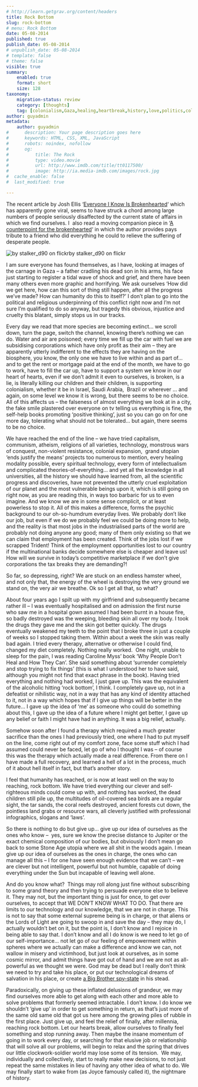 ```yaml
---
# http://learn.getgrav.org/content/headers
title: Rock Bottom
slug: rock-bottom
# menu: Rock Bottom
date: 05-08-2014
published: true
publish_date: 05-08-2014
# unpublish_date: 05-08-2014
# template: false
# theme: false
visible: true
summary:
    enabled: true
    format: short
    size: 128
taxonomy:
    migration-status: review
    category: [thoughts]
    tag: [colonialism,Gaza,healing,heartbreak,history,love,politics,colonialism,Gaza,healing,heartbreak,history,love,politics]
author: guyadmin
metadata:
    author: guyadmin
#      description: Your page description goes here
#      keywords: HTML, CSS, XML, JavaScript
#      robots: noindex, nofollow
#      og:
#          title: The Rock
#          type: video.movie
#          url: http://www.imdb.com/title/tt0117500/
#          image: http://ia.media-imdb.com/images/rock.jpg
#  cache_enable: false
#  last_modified: true

---
```


The recent article by Josh Ellis ‘[Everyone I Know Is Brokenhearted](http://zenarchery.com/2014/08/everyone-i-know-is-brokenhearted/ "Everyone I Know Is Brokenhearted")‘ which has apparently gone viral, seems to have struck a chord among large numbers of people seriously disaffected by the current state of affairs in which we find ourselves. I  also read a moving companion piece in ‘[A counterpoint for the brokenhearted](https://web.archive.org/web/20150610031801/http://www.p-ced.com/1/node/322 "A counterpoint for the brokenhearted")‘ in which the author provides pays tribute to a friend who did everything he could to relieve the suffering of desperate people.

![by stalker_d90 on flickr](https://farm5.staticflickr.com/4072/4399089045_90c6e808b0.jpg)by stalker\_d90 on flickr



I am sure everyone has found themselves, as I have, looking at images of the carnage in Gaza – a father cradling his dead son in his arms, his face just starting to register a tidal wave of shock and grief, and there have been many others even more graphic and horrifying. We ask ourselves ‘How did we get here, how can this sort of thing still happen, after all the progress we’ve made? How can humanity do this to itself?’ I don’t plan to go into the political and religious underpinning of this conflict right now and I’m not sure I’m qualified to do so anyway, but tragedy this obvious, injustice and cruelty this blatant, simply stops us in our tracks.

Every day we read that more species are becoming extinct… we scroll down, turn the page, switch the channel, knowing there’s nothing we can do. Water and air are poisoned; every time we fill up the car with fuel we are subsidising corporations which have only profit as their aim – they are apparently utterly indifferent to the effects they are having on the biosphere, you know, the only one we have to live within and as part of… and to get the rent or mortgage paid at the end of the month, we have to go to work, have to fill the car up, have to support a system we know in our heart of hearts, even if we don’t admit it even to ourselves, is broken, is a lie, is literally killing our children and their children, is supporting colonialism, whether it be in Israel, Saudi Arabia,  Brazil or wherever … and again, on some level we know it is wrong, but there seems to be no choice. All of this affects us – the falseness of almost everything we look at in a city, the fake smile plastered over everyone on tv telling us everything is fine, the self-help books promoting ‘positive thinking’, just so you can go on for one more day, tolerating what should not be tolerated… but again, there seems to be no choice.

We have reached the end of the line – we have tried capitalism, communism, atheism, religions of all varieties, technology, monstrous wars of conquest, non-violent resistance, colonial expansion,  grand utopian ‘ends justify the means’ projects too numerous to mention, every healing modality possible, every spiritual technology, every form of intellectualism and complicated theories-of-everything… and yet all the knowledge in all universities, all the history we should have learned from, all the scientific progress and discoveries, have not prevented the utterly cruel exploitation of our planet and the most vulnerable beings upon it, which is still going on right now, as you are reading this, in ways too barbaric for us to even imagine. And we know we are in some sense complicit, or at least powerless to stop it. All of this makes a difference, forms the psychic background to our oh-so-humdrum everyday lives. We probably don’t like our job, but even if we do we probably feel we could be doing more to help, and the reality is that most jobs in the industrialised parts of the world are probably not doing anyone any good; many of them only existing so that we can claim that employment has been created. Think of the jobs lost if we scrapped Trident! Think of the employment opportunities lost to our country if the multinational banks decide somewhere else is cheaper and leave us! How will we survive in today’s competitive marketplace if we don’t give corporations the tax breaks they are demanding?!

So far, so depressing, right? We are stuck on an endless hamster wheel, and not only that, the energy of the wheel is destroying the very ground we stand on, the very air we breathe. Ok so I get all that, so what?

About four years ago I spilt up with my girlfriend and subsequently became rather ill – I was eventually hospitalised and on admission the first nurse who saw me in a hospital gown assumed I had been burnt in a house fire, so badly destroyed was the weeping, bleeding skin all over my body. I took the drugs they gave me and the skin got better quickly. The drugs eventually weakened my teeth to the point that I broke three in just a couple of weeks so I stopped taking them. Within about a week the skin was really bad again. I tried every therapy, alternative or otherwise I could find, changed my diet completely. Nothing really worked.  One night, unable to sleep for the pain, I was reading Caroline Myss’ book ‘Why People Don’t Heal and How They Can’. She said something about ‘surrender completely and stop trying to fix things’ (this is what I understood her to have said, although you might not find that exact phrase in the book). Having tried everything and nothing had worked, I just gave up. This was the equivalent of the alcoholic hitting ‘rock bottom’, I think. I completely gave up, not in a defeatist or nihilistic way, not in a way that has any kind of identity attached to it, not in a way which hopes that if I give up things will be better in the future… I gave up the idea of ‘me’ as someone who could do something about this, I gave up the idea of a future where I might get better, I gave up any belief or faith I might have had in anything. It was a big relief, actually.

Somehow soon after I found a therapy which required a much greater sacrifice than the ones I had previously tried, one where I had to put myself on the line, come right out of my comfort zone, face some stuff which I had assumed could never be faced, let go of who I thought I was – of course this was the therapy which actually made a real difference. From there on I have made a full recovery, and learned a hell of a lot in the process, much of it about hell itself in fact, but that’s another story.

I feel that humanity has reached, or is now at least well on the way to reaching, rock bottom. We have tried everything our clever and self-righteous minds could come up with, and nothing has worked, the dead children still pile up, the multitudes of oil-covered sea birds are a regular sight, the tar sands, the coral reefs destroyed, ancient forests cut down, the pointless land grabs or resource wars, all cleverly justified with professional infographics, slogans and ‘laws’.

So there is nothing to do but give up… give up our idea of ourselves as the ones who know –  yes, sure we know the precise distance to Jupiter or the exact chemical composition of our bodies, but obviously I don’t mean go back to some Stone Age utopia where we all shit in the woods again. I mean give up our idea of ourselves as the ones in charge, the ones who can manage all this – I for one have seen enough evidence that we can’t – we are clever but not intelligent, powerful but not humble, capable of doing everything under the Sun but incapable of leaving well alone.

And do you know what?  Things may roll along just fine without subscribing to some grand theory and then trying to persuade everyone else to believe it. They may not, but the important thing is just for once, to get over ourselves, to accept that WE DON’T KNOW WHAT TO DO. That there are limits to our technology and our knowledge, that we are not in charge. This is not to say that some external supreme being is in charge, or that aliens or the Lords of Light are going to swoop in and save the day – they may do, I actually wouldn’t bet on it, but the point is, I don’t know and I rejoice in being able to say that. I don’t know and all I do know is we need to let go of our self-importance… not let go of our feeling of empowerment within spheres where we actually can make a difference and know we can, not wallow in misery and victimhood, but just look at ourselves, as in some cosmic mirror, and admit things have got out of hand and we are not as all-powerful as we thought we were. God may be dead but I really don’t think we need to try and take his place, or put our technological dreams of salvation in his place, or create [a Big Brother spy-state](https://2018.guyjames.com/big-brother-is-the-reincarnation-of-god/ "Big Brother is the Reincarnation of God") in his stead.

Paradoxically, on giving up these inflated delusions of grandeur, we may find ourselves more able to get along with each other and more able to solve problems that formerly seemed intractable. I don’t know. I do know we shouldn’t ‘give up’ in order to get something in return, as that’s just more of the same old same old that got us here among the growing piles of rubble in the first place. Just give up, and feel the relief of finally, after millennia, reaching rock bottom. Let our hearts break, allow ourselves to finally feel something and stop running away. Then maybe the insane momentum of going in to work every day, or searching for that elusive job or relationship that will solve all our problems, will begin to relax and the spring that drives our little clockwork-soldier world may lose some of its tension.  We may, individually and collectively, start to really make new decisions, to not just repeat the same mistakes in lieu of having any other idea of what to do. We may finally start to wake from (as Joyce famously called it), the nightmare of history.

 

 